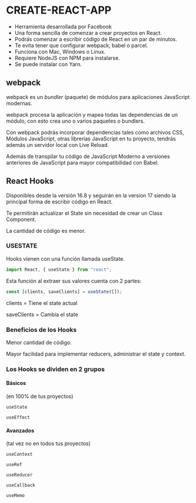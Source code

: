 # CREATE-REACT-APP

- Herramienta desarrollada por Facebook
- Una forma sencilla de comenzar a crear proyectos en React.
- Podrás comenzar a escribir código de React en un par de minutos.
- Te evita tener que configurar webpack, babel o parcel.
- Funciona con Mac, Windows o Linux.
- Requiere NodeJS con NPM para instalarse.
- Se puede instalar con Yarn.

## webpack

webpack es un _bundler_ (paquete) de módulos para aplicaciones JavaScript modernas.

webpack procesa la aplicación y mapea todas las dependencias de un módulo, con esto crea uno o varios paquetes o bundlers.

Con webpack podrás incorporar dependencias tales como archivos CSS, Módulos JavaScript, otras librerías JavaScript en tu proyecto, tendrás además un servidor local con Live Reload.

Además de transpilar tu código de JavaScript Moderno a versiones anteriores de JavaScript para mayor compatibilidad con Babel.

## React Hooks

Disponibles desde la versión 16.8 y seguirán en la version 17 siendo la principal forma de escribir código en React.

Te permitirán actualizar el State sin necesidad de crear un Class Component.

La cantidad de código es menor.

### USESTATE

Hooks vienen con una función llamada useState.

```jsx
import React, { useState } from "react";
```

Esta función al extraer sus valores cuenta con 2 partes:

```jsx
const [clients, saveClients] = useState([]);
```

clients = Tiene  el state actual

saveClients = Cambia el state

### Beneficios de los Hooks

Menor cantidad de código.

Mayor facilidad para implementar reducers, administrar el state y context.

### Los Hooks se dividen en 2 grupos

#### Básicos
(en 100% de tus proyectos)

`useState`

`useEffect`

#### Avanzados
(tal vez no en todos tus proyectos)

`useContext`

`useRef`

`useReducer`

`useCallback`

`useMemo`



